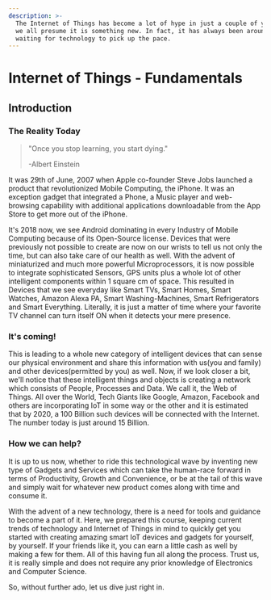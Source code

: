 ```yaml
---
description: >-
  The Internet of Things has become a lot of hype in just a couple of years and
  we all presume it is something new. In fact, it has always been around us,
  waiting for technology to pick up the pace.
---
```


# Internet of Things - Fundamentals

## Introduction

### The Reality Today

> "Once you stop learning, you start dying."
>
> -Albert Einstein

It was 29th of June, 2007 when Apple co-founder Steve Jobs launched a product that revolutionized Mobile Computing, the iPhone. It was an exception gadget that integrated a Phone, a Music player and web-browsing capability with additional applications downloadable from the App Store to get more out of the iPhone. 

It's 2018 now, we see Android dominating in every Industry of Mobile Computing because of its Open-Source license. Devices that were previously not possible to create are now on our wrists to tell us not only the time, but can also take care of our health as well. With the advent of miniaturized and much more powerful Microprocessors, it is now possible to integrate sophisticated Sensors, GPS units plus a whole lot of other intelligent components within 1 square cm of space. This resulted in Devices that we see everyday like Smart TVs, Smart Homes, Smart Watches, Amazon Alexa PA, Smart Washing-Machines, Smart Refrigerators and Smart Everything. Literally, it is just a matter of time where your favorite TV channel can turn itself ON when it detects your mere presence.

### It's coming!

This is leading to a whole new category of intelligent devices that can sense our physical environment and share this information with us\(you and family\) and other devices\(permitted by you\) as well. Now, if we look closer a bit, we'll notice that these intelligent things and objects is creating a network which consists of People, Processes and Data. We call it, the Web of Things. All over the World, Tech Giants like Google, Amazon, Facebook and others are incorporating IoT in some way or the other and it is estimated that by 2020, a 100 Billion such devices will be connected with the Internet. The number today is just around 15 Billion.

### How we can help?

It is up to us now, whether to ride this technological wave by inventing new type of Gadgets and Services which can take the human-race forward in terms of Productivity, Growth and Convenience, or be at the tail of this wave and simply wait for whatever new product comes along with time and consume it.  
  
With the advent of a new technology, there is a need for tools and guidance to become a part of it. Here, we prepared this course, keeping current trends of technology and Internet of Things in mind to quickly get you started with creating amazing smart IoT devices and gadgets for yourself, by yourself. If your friends like it, you can earn a little cash as well by making a few for them. All of this having fun all along the process. Trust us, it is really simple and does not require any prior knowledge of Electronics and Computer Science. 

So, without further ado, let us dive just right in.

### 

